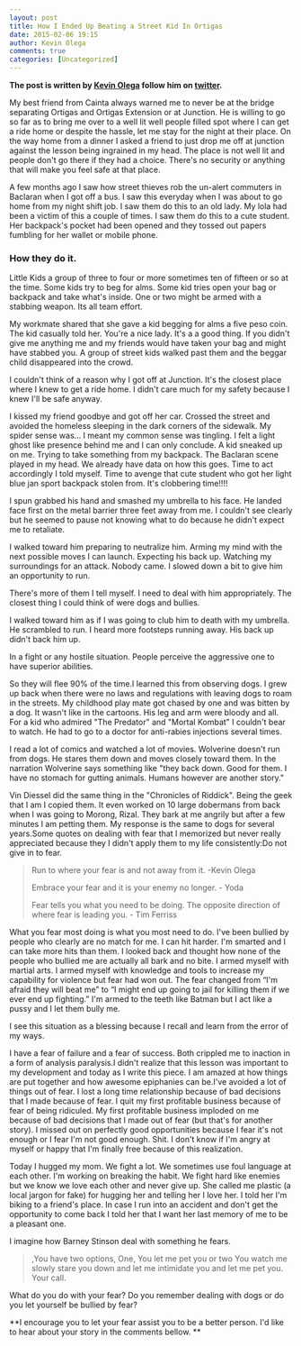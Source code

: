 ```yaml
---
layout: post
title: How I Ended Up Beating a Street Kid In Ortigas
date: 2015-02-06 19:15
author: Kevin Olega
comments: true
categories: [Uncategorized]
---
```

<strong>The post is written by <a href="http://kevinolega.com">Kevin Olega</a> follow him on <a href="http://twitter.com/kevinolega">twitter</a>.</strong>

My best friend from Cainta always warned me to never be at the bridge separating Ortigas and Ortigas Extension or at Junction. He is willing to go so far as to bring me over to a well lit well people filled spot where I can get a ride home or despite the hassle, let me stay for the night at their place. On the way home from a dinner I asked a friend to just drop me off at junction against the lesson being ingrained in my head. The place is not well lit and people don't go there if they had a choice. There's no security or anything that will make you feel safe at that place.

A few months ago I saw how street thieves rob the un-alert commuters in Baclaran when I got off a bus. I saw this everyday when I was about to go home from my night shift job. I saw them do this to an old lady. My lola had been a victim of this a couple of times. I saw them do this to a cute student. Her backpack's pocket had been opened and they tossed out papers fumbling for her wallet or mobile phone.

<h3>How they do it.</h3>

Little Kids a group of three to four or more sometimes ten of fifteen or so at the time. Some kids try to beg for alms. Some kid tries open your bag or backpack and take what's inside. One or two might be armed with a stabbing weapon. Its all team effort.

My workmate shared that she gave a kid begging for alms a five peso coin. The kid casually told her. You're a nice lady. It's a a good thing. If you didn't give me anything me and my friends would have taken your bag and might have stabbed you. A group of street kids walked past them and the beggar child disappeared into the crowd.

I couldn't think of a reason why I got off at Junction. It's the closest place where I knew to get a ride home. I didn't care much for my safety because I knew I'll be safe anyway.

I kissed my friend goodbye and got off her car. Crossed the street and avoided the homeless sleeping in the dark corners of the sidewalk. 
My spider sense was... I meant my common sense was tingling. I felt a light ghost like presence behind me and I can only conclude. A kid sneaked up on me. Trying to take something from my backpack. The Baclaran scene played in my head. We already have data on how this goes. Time to act accordingly I told myself. Time to avenge that cute student who got her light blue jan sport backpack stolen from. It's clobbering time!!!!

I spun grabbed his hand and smashed my umbrella to his face. He landed face first on the metal barrier three feet away from me. I couldn't see clearly but he seemed to pause not knowing what to do because he didn't expect me to retaliate.

I walked toward him preparing to neutralize him. Arming my mind with the next possible moves I can launch. Expecting his back up. Watching my surroundings for an attack. Nobody came. I slowed down a bit to give him an opportunity to run.

There's more of them I tell myself. I need to deal with him appropriately. The closest thing I could think of were dogs and bullies.

I walked toward him as if I was going to club him to death with my umbrella. He scrambled to run. I heard more footsteps running away. His back up didn't back him up.

In a fight or any hostile situation. People perceive the aggressive one to have superior abilities.

So they will flee 90% of the time.I learned this from observing dogs. I grew up back when there were no laws and regulations with leaving dogs to roam in the streets. My childhood play mate got chased by one and was bitten by a dog. It wasn't like in the cartoons. His leg and arm were bloody and all. For a kid who admired "The Predator" and "Mortal Kombat" I couldn't bear to watch. He had to go to a doctor for anti-rabies injections several times.

I read a lot of comics and watched a lot of movies. Wolverine doesn't run from dogs. He stares them down and moves closely toward them. In the narration Wolverine says something like "they back down. Good for them. I have no stomach for gutting animals. Humans however are another story."

Vin Diessel did the same thing in the "Chronicles of Riddick". Being the geek that I am I copied them. It even worked on 10 large dobermans from back when I was going to Morong, Rizal. They bark at me angrily but after a few minutes I am petting them. My response is the same to dogs for several years.Some quotes on dealing with fear that I memorized but never really appreciated because they I didn't apply them to my life consistently:Do not give in to fear.

<blockquote>
  Run to where your fear is and not away from it. -Kevin Olega
  
  Embrace your fear and it is your enemy no longer. - Yoda
  
  Fear tells you what you need to be doing. The opposite direction of where fear is leading you. - Tim Ferriss
</blockquote>

What you fear most doing is what you most need to do. I've been bullied by people who clearly are no match for me. I can hit harder. I'm smarted and I can take more hits than them. I looked back and thought how none of the people who bullied me are actually all bark and no bite. I armed myself with martial arts. I armed myself with knowledge and tools to increase my capability for violence but fear had won out. The fear changed from “I'm afraid they will beat me” to “I might end up going to jail for killing them if we ever end up fighting.” I'm armed to the teeth like Batman but I act like a pussy and I let them bully me.

I see this situation as a blessing because I recall and learn from the error of my ways.

I have a fear of failure and a fear of success. Both crippled me to inaction in a form of analysis paralysis.I didn't realize that this lesson was important to my development and today as I write this piece. I am amazed at how things are put together and how awesome epiphanies can be.I've avoided a lot of things out of fear. I lost a long time relationship because of bad decisions that I made because of fear. I quit my first profitable business because of fear of being ridiculed. My first profitable business imploded on me because of bad decisions that I made out of fear (but that's for another story). I missed out on perfectly good opportunities because I fear it's not enough or I fear I'm not good enough. Shit. I don't know if I'm angry at myself or happy that I'm finally free because of this realization.

Today I hugged my mom.  We fight a lot. We sometimes use foul language at each other. I'm working on breaking the habit. We fight hard like enemies but we know we love each other and never give up. She called me plastic (a local jargon for fake) for hugging her and telling her I love her. I told her I'm biking to a friend's place. In case I run into an accident and don't get the opportunity to come back I told her that I want her last memory of me to be a pleasant one.

I imagine how Barney Stinson deal with something he fears.

<blockquote>
  ,You have two options, One, You let me pet you or two You watch me slowly stare you down and let me intimidate you and let me pet you. Your call.
</blockquote>

What do you do with your fear? Do you remember dealing with dogs or do you let yourself be bullied by fear?

**I encourage you to let your fear assist you to be a better person. I'd like to hear about your story in the comments bellow. **

